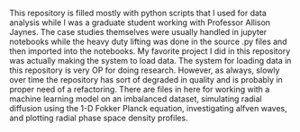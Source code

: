 This repository is filled mostly with python scripts that I used for data analysis while I was a graduate student working with Professor Allison Jaynes. The case studies themselves were usually handled in jupyter notebooks while the heavy duty lifting was done in the source .py files and then imported into the notebooks. My favorite project I did in this repository was actually making the system to load data. The system for loading data in this repository is very OP for doing research. However, as always, slowly over time the repository has sort of degraded in quality and is probably in proper need of a refactoring. There are files in here for working with a machine learning model on an imbalanced dataset, simulating radial diffusion using the 1-D Fokker Planck equation, investigating alfven waves, and plotting radial phase space density profiles.

